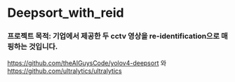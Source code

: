 # Deepsort_with_reid

### 프로젝트 목적: 기업에서 제공한 두 cctv 영상을 re-identification으로 매핑하는 것입니다.

https://github.com/theAIGuysCode/yolov4-deepsort 와 https://github.com/ultralytics/ultralytics
